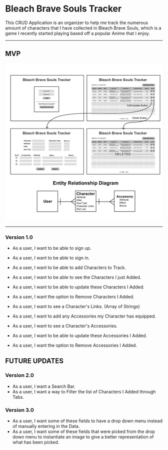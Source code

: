 # Bleach Brave Souls Tracker

This CRUD Application is an organizer to help me track the numerous amount of characters that I have collected in Bleach Brave Souls, which is a game I recently started playing based off a popular Anime that I enjoy.

 ---
## MVP
![alt Bleach Battle Data MVP/V1](./assets/bbs_wireframe.jpeg)

 ---
### Version 1.0
- As a user, I want to be able to sign up.
- As a user, I want to be able to sign in.
- As a user, I want to be able to add Characters to Track.
- As a user, I want to be able to see the Characters I just Added.
- As a user, I want to be able to update these Characters I Added.
- As a user, I want the option to Remove Characters I Added.
- As a user, I want to see a Character's Links. (Array of Strings)

- As a user, I want to add any Accessories my Character has equipped.
- As a user, I want to see a Character's Accessories.
- As a user, I want to be able to update these Accessories I Added.
- As a user, I want the option to Remove Accessories I Added.

## FUTURE UPDATES

### Version 2.0
- As a user, I want a Search Bar.
- As a user, I want a way to Filter the list of Characters I Added through Tabs.

### Version 3.0
- As a user, I want some of these fields to have a drop down menu instead of manually entering in the Data.
- As a user, I want some of these fields that were picked from the drop down menu to instantiate an image to give a better representation of what has been picked.